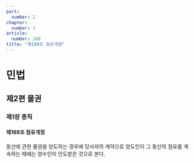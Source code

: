 ```yaml
---
part:
  number: 2
chapter:
  number: 1
article:
  number: 189
title: "제189조 점유개정"
---
```

# 민법

## 제2편 물권

### 제1장 총칙

#### 제189조 점유개정

동산에 관한 물권을 양도하는 경우에 당사자의 계약으로 양도인이 그 동산의 점유를 계속하는 때에는 양수인이 인도받은 것으로 본다.
